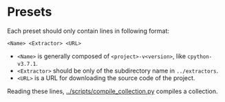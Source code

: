 # Presets
Each preset should only contain lines in following format:

```
<Name> <Extractor> <URL>
```

- `<Name>` is generally composed of `<project>-v<version>`, like `cpython-v3.7.1`.
- `<Extractor>` should be only of the subdirectory name in `../extractors`.
- `<URL>` is a URL for downloading the source code of the project.

Reading these lines, [../scripts/compile_collection.py](../scripts/compile_collection.py) compiles a collection.
